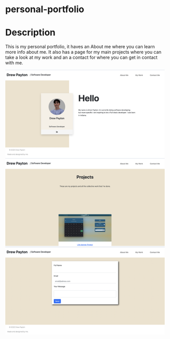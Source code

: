 # personal-portfolio


# Description
This is my personal portfolio, it haves an About me where you can learn more info about me. It also
has a page for my main projects where you can take a look at my work and an a contact for where you 
can get in contact with me.


![about me](Pictures/aboutmeSS.png)
![about me](Pictures/myworkSS.png)
![about me](Pictures/contactmeSS.png)
